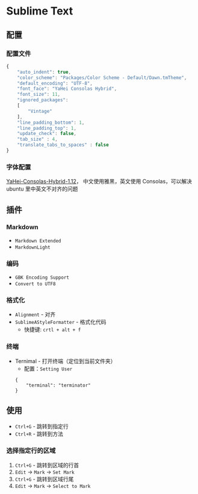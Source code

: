 # Sublime Text

<!-- toc -->

## 配置
### 配置文件
```js
{
	"auto_indent": true,
	"color_scheme": "Packages/Color Scheme - Default/Dawn.tmTheme",
	"default_encoding": "UTF-8",
	"font_face": "YaHei Consolas Hybrid",
	"font_size": 11,
	"ignored_packages":
	[
		"Vintage"
	],
	"line_padding_bottom": 1,
	"line_padding_top": 1,
	"update_check": false,
	"tab_size" : 4,
	"translate_tabs_to_spaces" : false
}
```

### 字体配置
[YaHei-Consolas-Hybrid-1.12](https://github.com/iyannik0215/YaHei-Consolas-Hybrid-1.12)， 中文使用雅黑，英文使用 Consolas，可以解决 ubuntu 里中英文不对齐的问题

## 插件

### Markdown
* `Markdown Extended`
* `MarkdownLight`

### 编码
* `GBK Encoding Support`
* `Convert to UTF8`

### 格式化
* `Alignment` - 对齐
* `SublimeAStyleFormatter` - 格式化代码
    - 快捷键: `crtl + alt + f`

### 终端
* Ternimal - 打开终端（定位到当前文件夹）
    * 配置：`Setting User`
    ```
    {
	    "terminal": "terminator"
    }
    ```

## 使用

* `Ctrl+G` - 跳转到指定行
* `Ctrl+R` - 跳转到方法

### 选择指定行的区域

1. `Ctrl+G` - 跳转到区域的行首
2. `Edit` -&gt; `Mark` -&gt; `Set Mark`
3. `Ctrl+G` - 跳转到区域行尾
4. `Edit` -&gt; `Mark` -&gt; `Select to Mark`
